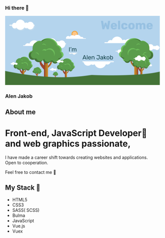 ### Hi there 👋

![Alen Jakob Welcome](/AlenJakobGit.png)

### Alen Jakob

## About me 

# Front-end, JavaScript Developer🤔 and web graphics passionate,  
I have made a career shift towards creating websites and applications.
Open to cooperation.

Feel free to contact me 💬

## My Stack 🌱

- HTML5
- CSS3
- SASS( SCSS)
- Bulma
- JavaScript
- Vue.js
- Vuex





<!--
**AlenJakob/AlenJakob** is a ✨ _special_ ✨ repository because its `README.md` (this file) appears on your GitHub profile.

Here are some ideas to get you started:

- 🔭 I’m currently working on ...
- 🌱 I’m currently learning ...
- 👯 I’m looking to collaborate on ...
- 🤔 I’m looking for help with ...
- 💬 Ask me about ...
- 📫 How to reach me: ...
- 😄 Pronouns: ...
- ⚡ Fun fact: ...
-->
